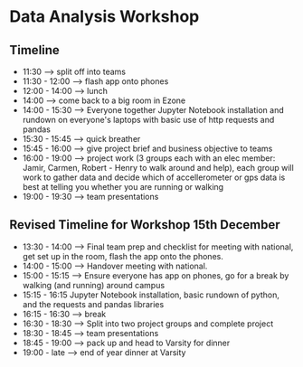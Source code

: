 # Data Analysis Workshop #
## Timeline ##
- 11:30 --> split off into teams
- 11:30 - 12:00 --> flash app onto phones
- 12:00 - 14:00 --> lunch
- 14:00 --> come back to a big room in Ezone
- 14:00 - 15:30 --> Everyone together Jupyter Notebook installation and rundown on everyone's laptops with basic use of http requests and pandas
- 15:30 - 15:45 --> quick breather
- 15:45 - 16:00 --> give project brief and business objective to teams
- 16:00 - 19:00 --> project work (3 groups each with an elec member: Jamir, Carmen, Robert - Henry to walk around and help), each group will work to gather data and decide which of accellerometer or gps data is best at telling you whether you are running or walking
- 19:00 - 19:30 --> team presentations

## Revised Timeline for Workshop 15th December ##
- 13:30 - 14:00 --> Final team prep and checklist for meeting with national, get set up in the room, flash the app onto the phones.
- 14:00 - 15:00 --> Handover meeting with national.
- 15:00 - 15:15 --> Ensure everyone has app on phones, go for a break by walking (and running) around campus
- 15:15 - 16:15 Jupyter Notebook installation, basic rundown of python, and the requests and pandas libraries
- 16:15 - 16:30 --> break
- 16:30 - 18:30 --> Split into two project groups and complete project
- 18:30 - 18:45 --> team presentations
- 18:45 - 19:00 --> pack up and head to Varsity for dinner
- 19:00 - late --> end of year dinner at Varsity